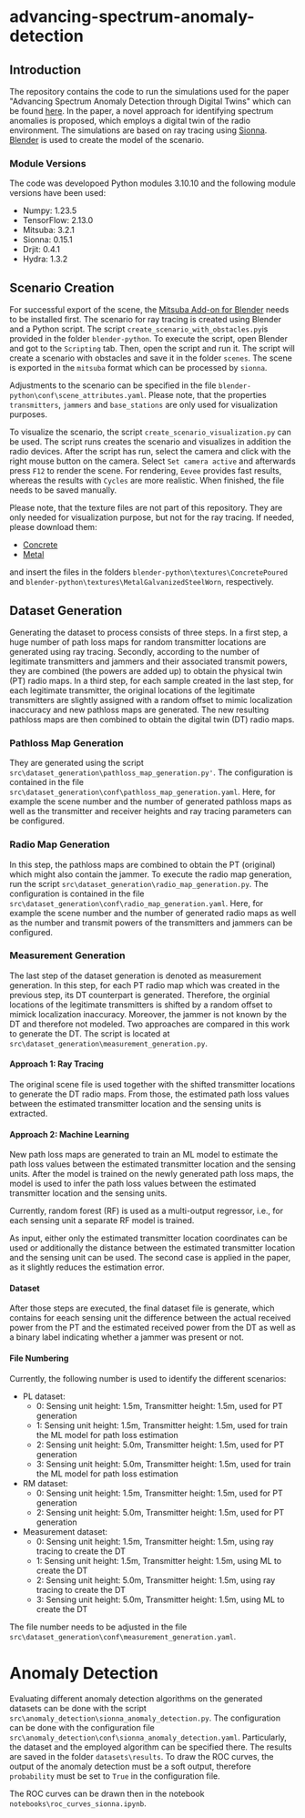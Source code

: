 # advancing-spectrum-anomaly-detection

## Introduction

The repository contains the code to run the simulations used for the paper "Advancing Spectrum Anomaly Detection through Digital Twins" which can be found [here](https://www.techrxiv.org/users/775914/articles/883996-advancing-spectrum-anomaly-detection-through-digital-twins). In the paper, a novel approach for identifying spectrum anomalies is proposed, which employs a digital twin of the radio environment. The simulations are based on ray tracing using [Sionna](https://nvlabs.github.io/sionna/). [Blender](https://www.blender.org/) is used to create the model of the scenario.

### Module Versions

The code was developoed Python modules 3.10.10 and the following module versions have been used:
* Numpy: 1.23.5
* TensorFlow: 2.13.0
* Mitsuba: 3.2.1
* Sionna: 0.15.1
* Drjit: 0.4.1
* Hydra: 1.3.2


## Scenario Creation

For successful export of the scene, the [Mitsuba Add-on for Blender](https://github.com/mitsuba-renderer/mitsuba-blender) needs to be installed first. The scenario for ray tracing is created using Blender and a Python script. The script `create_scenario_with_obstacles.py`is provided in the folder `blender-python`.  To execute the script, open Blender and got to the `Scripting` tab. Then, open the script and run it. The script will create a scenario with obstacles and save it in the folder `scenes`. The scene is exported in the `mitsuba` format which can be processed by `sionna`.

Adjustments to the scenario can be specified in the file `blender-python\conf\scene_attributes.yaml`. Please note, that the properties `transmitters`, `jammers` and `base_stations` are only used for visualization purposes.

To visualize the scenario, the script `create_scenario_visualization.py` can be used. The script runs creates the scenario and visualizes in addition the radio devices. After the script has run, select the camera and click with the right mouse button on the camera. Select `Set camera active` and afterwards press `F12` to render the scene. For rendering, `Eevee` provides fast results, whereas the results with `Cycles` are more realistic. When finished, the file needs to be saved manually.

Please note, that the texture files are not part of this repository. They are only needed for visualization purpose, but not for the ray tracing. If needed, please download
them:
* [Concrete](https://www.poliigon.com/texture/poured-concrete-floor-texture/7656)
* [Metal](https://www.poliigon.com/texture/lightly-worn-galvanised-steel-industrial-metal-texture/3129)

and insert the files in the folders `blender-python\textures\ConcretePoured` and `blender-python\textures\MetalGalvanizedSteelWorn`, respectively.

## Dataset Generation

Generating the dataset to process consists of three steps. In a first step, a huge number of path loss maps for random transmitter locations are generated using ray tracing. Secondly, according to the number of legitimate transmitters and jammers and their associated transmit powers, they are combined (the powers are added up) to obtain the physical twin (PT) radio maps. In a third step, for each sample created in the last step, for each legitimate transmitter, the original locations of the legitimate transmitters are slightly assigned with a random offset to mimic localization inaccuracy and new pathloss maps are generated. The new resulting pathloss maps are then combined to obtain the digital twin (DT) radio maps. 

### Pathloss Map Generation

They are generated using the script `src\dataset_generation\pathloss_map_generation.py'`. The configuration is contained in the file `src\dataset_generation\conf\pathloss_map_generation.yaml`. Here, for example the scene number and the number of generated pathloss maps as well as the transmitter and receiver heights and ray tracing parameters can be configured.

### Radio Map Generation

In this step, the pathloss maps are combined to obtain the PT (original) which might also contain the jammer. To execute the radio map generation, run the script `src\dataset_generation\radio_map_generation.py`. The configuration is contained in the file `src\dataset_generation\conf\radio_map_generation.yaml`. Here, for example the scene number and the number of generated radio maps as well as the number and transmit powers of the transmitters and jammers can be configured.

### Measurement Generation

The last step of the dataset generation is denoted as measurement generation. In this step, for each PT radio map which was created in the previous step, its DT counterpart is generated. Therefore, the orginial  locations of the legitimate transmitters is shifted by a random offset to mimick localization inaccuracy. Moreover, the jammer is not known by the DT and therefore not modeled. Two approaches are compared in this work to generate the DT. The script is located at `src\dataset_generation\measurement_generation.py`.

#### Approach 1: Ray Tracing
The original scene file is used together with the shifted transmitter locations to generate the DT radio maps. From those, the estimated path loss values between the estimated transmitter location and the sensing units is extracted.

#### Approach 2: Machine Learning
New path loss maps are generated to train an ML model to estimate the path loss values between the estimated transmitter location and the sensing units. After the model is trained on the newly generated path loss maps, the model is used to infer the path loss values between the estimated transmitter location and the sensing units.

Currently, random forest (RF) is used as a multi-output regressor, i.e., for each sensing unit a separate RF model is trained.

As input, either only the estimated transmitter location coordinates can be used or additionally the distance between the estimated transmitter location and the sensing unit can be used. The second case is applied in the paper, as it slightly reduces the estimation error.

#### Dataset
After those steps are executed, the final dataset file is generate, which contains for eeach sensing unit the difference between the actual received power from the PT and the estimated received power from the DT as well as a binary label indicating whether a jammer was present or not.

#### File Numbering
Currently, the following number is used to identify the different scenarios:
* PL dataset:
  * 0: Sensing unit height: 1.5m, Transmitter height: 1.5m, used for PT generation
  * 1: Sensing unit height: 1.5m, Transmitter height: 1.5m, used for train the ML model for path loss estimation
  * 2: Sensing unit height: 5.0m, Transmitter height: 1.5m, used for PT generation
  * 3: Sensing unit height: 5.0m, Transmitter height: 1.5m, used for train the ML model for path loss estimation
* RM dataset:
  * 0: Sensing unit height: 1.5m, Transmitter height: 1.5m, used for PT generation
  * 2: Sensing unit height: 5.0m, Transmitter height: 1.5m, used for PT generation
* Measurement dataset:
  * 0: Sensing unit height: 1.5m, Transmitter height: 1.5m, using ray tracing to create the DT
  * 1: Sensing unit height: 1.5m, Transmitter height: 1.5m, using ML to create the DT
  * 2: Sensing unit height: 5.0m, Transmitter height: 1.5m, using ray tracing to create the DT
  * 3: Sensing unit height: 5.0m, Transmitter height: 1.5m, using ML to create the DT

The file number needs to be adjusted in the file `src\dataset_generation\conf\measurement_generation.yaml`.


# Anomaly Detection

Evaluating different anomaly detection algorithms on the generated datasets can be done with the script `src\anomaly_detection\sionna_anomaly_detection.py`. The configuration can be done with the configuration file  `src\anomaly_detection\conf\sionna_anomaly_detection.yaml`. Particularly, the dataset and the employed algorithm can be specified there. The results are saved in the folder `datasets\results`. To draw the ROC curves, the output of the anomaly detection must be a soft output, therefore `probability` must be set to `True` in the configuration file.

The ROC curves can be drawn then in the notebook `notebooks\roc_curves_sionna.ipynb`.
